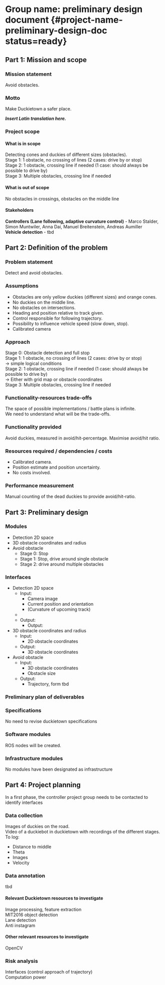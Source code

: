 #  Group name: preliminary design document {#project-name-preliminary-design-doc status=ready}

<!-- EXAMPLE COMMENT
-->

## Part 1: Mission and scope

### Mission statement

Avoid obstacles. 

### Motto

Make Duckietown a safer place.

<div class='check' markdown="1">

<b><i>Insert Latin translation here.</i></b>

</div>

### Project scope

#### What is in scope

Detecting cones and duckies of different sizes (obstacles). <br>
Stage 1: 1 obstacle, no crossing of lines (2 cases: drive by or stop)<br>
Stage 2: 1 obstacle, crossing line if needed (1 case: should always be possible to drive by)<br>
Stage 3: Multiple obstacles, crossing line if needed <br>


#### What is out of scope

No obstacles in crossings, obstacles on the middle line 

#### Stakeholders

<b>Controllers (Lane following, adaptive curvature control)</b> - Marco Stalder, Simon Muntwiler, Anna Dai, Manuel Breitenstein, Andreas Aumiller<br>
<b>Vehicle detection</b> - tbd



## Part 2: Definition of the problem

### Problem statement

Detect and avoid obstacles. 


### Assumptions
<ul>
	<li>Obstacles are only yellow duckies (different sizes) and orange cones. </li>
	<li>No duckies on the middle line. </li>
	<li>No obstacles on intersections.  </li>
	<li>Heading and position relative to track given.  </li>
	<li>Control responsible for following trajectory.  </li>
	<li>Possibility to influence vehicle speed (slow down, stop). </li>
	<li>Calibrated camera </li>
</ul>

### Approach

Stage 0: Obstacle detection and full stop<br>
Stage 1: 1 obstacle, no crossing of lines (2 cases: drive by or stop)<br>
→ simple logical conditions<br>
Stage 2: 1 obstacle, crossing line if needed (1 case: should always be possible to drive by)<br>
→ Either with grid map or obstacle coordinates<br>
Stage 3: Multiple obstacles, crossing line if needed <br>

### Functionality-resources trade-offs

The space of possible implementations / battle plans is infinite.<br>
We need to understand what will be the trade-offs.

### Functionality provided

Avoid duckies, measured in avoid/hit-percentage. Maximise avoid/hit ratio. 

### Resources required / dependencies / costs
<ul>
	<li>Calibrated camera.</li>
	<li>Position estimate and position uncertainty.</li>
	<li>No costs involved.</li>
</ul>


### Performance measurement

Manual counting of the dead duckies to provide avoid/hit-ratio.

## Part 3: Preliminary design

### Modules
<ul>
	<li>Detection 2D space</li>
	<li>3D obstacle coordinates and radius</li>
	<li>Avoid obstacle
		<ul>
			<li>Stage 0: Stop</li>
			<li>Stage 1: Stop, drive around single obstacle</li>
			<li>Stage 2: drive around multiple obstacles</li>
		</ul>
	</li>
</ul>


### Interfaces
<ul>
	<li>Detection 2D space
		<ul>
			<li>Input:
				<ul>
					<li>Camera image</li>
					<li>Current position and orientation</li>
					<li>(Curvature of upcoming track)</li>
				</ul>
			<li>
			<li>Output:
				<ul>
					<li>Output: </li>
				</ul>
			</li>
		</ul>
	</li>
	<li>3D obstacle coordinates and radius
		<ul>
			<li>Input:
				<ul>
					<li>2D obstacle coordinates</li>
				</ul>
			</li>
			<li>Output:
				<ul>
					<li>3D obstacle coordinates</li>
				</ul>
			</li>
		</ul>
	</li>
	<li>Avoid obstacle
		<ul>
			<li>Input:
				<ul>
					<li>3D obstacle coordinates</li>
					<li>Obstacle size</li>
				</ul>
			</li>
			<li>Output:
				<ul>
					<li>Trajectory, form tbd</li>
				</ul>
			</li>
		</ul>
	</li>
</ul>

### Preliminary plan of deliverables


### Specifications

No need to revise duckietown specifications

### Software modules

ROS nodes will be created.

### Infrastructure modules

No modules have been designated as infrastructure

## Part 4: Project planning

In a first phase, the controller project group needs to be contacted to identify interfaces

### Data collection

Images of duckies on the road.<br>
Video of a duckiebot in duckietown with recordings of the different stages.<br>
To log:<br>
<ul>
	<li>Distance to middle</li>
	<li>Theta</li>
	<li>Images</li>
	<li>Velocity</li>
</ul>


### Data annotation

tbd

#### Relevant Duckietown resources to investigate
Image processing, feature extraction<br>
MIT2016 object detection<br>
Lane detection<br>
Anti instagram<br>


#### Other relevant resources to investigate
OpenCV

### Risk analysis
Interfaces (control approach of trajectory)<br>
Computation power<br>

